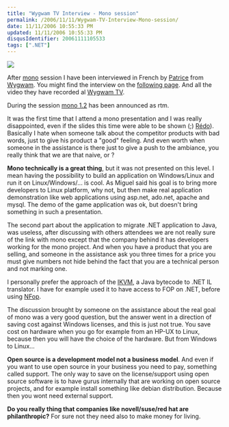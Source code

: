 ```yaml
---
title: "Wygwam TV Interview - Mono session"
permalink: /2006/11/11/Wygwam-TV-Interview-Mono-session/
date: 11/11/2006 10:55:33 PM
updated: 11/11/2006 10:55:33 PM
disqusIdentifier: 20061111105533
tags: [".NET"]
---
```

![](/images/2006/wygtv.jpg) 

After [mono](http://www.mono-project.com/Main_Page) session I have been interviewed in French by [Patrice](http://blogs.developpeur.org/patrice/default.aspx) from [Wygwam](http://www.wygwam.com/). You might find the interview on the [following page](http://www.wygwam.com/TechEd/Default.html?cat=Interviews&vid=16). And all the video they have recorded al [Wygwam TV](http://www.wygwam.com/TechEd/).
<!-- more -->

During the session [mono 1.2](http://www.go-mono.com/archive/1.2/) has been announced as rtm.

It was the first time that I attend a mono presentation and I was really disappointed, even if the slides this time were able to be shown (;) [Rédo](http://blogs.codes-sources.com/redo/)). Basically I hate when someone talk about the competitor products with bad words, just to give his product a "good" feeling. And even worth when someone in the assistance is there just to give a push to the ambiance, you really think that we are that naive, or ?

**Mono technically is a great thing**, but it was not presented on this level. I mean having the possibility to build an application on Windows/Linux and run it on Linux/Windows/... is cool. As Miguel said his goal is to bring more developers to Linux platform, why not, but then make real application demonstration like web applications using asp.net, ado.net, apache and mysql. The demo of the game application was ok, but doesn't bring something in such a presentation.

The second part about the application to migrate .NET application to Java, was useless, after discussing with others attendees we are not really sure of the link with mono except that the company behind it has developers working for the mono project. And when you have a product that you are selling, and someone in the assistance ask you three times for a price you must give numbers not hide behind the fact that you are a technical person and not marking one.

I personally prefer the approach of the [IKVM](http://www.ikvm.net/), a Java bytecode to .NET IL translator. I have for example used it to have access to FOP on .NET, before using [NFop](http://nfop.sourceforge.net/).

The discussion brought by someone on the assistance about the real goal of mono was a very good question, but the answer went in a direction of saving cost against Windows licenses, and this is just not true. You save cost on hardware when you go for example from an HP-UX to Linux, because then you will have the choice of the hardware. But from Windows to Linux...

**Open source is a development model not a business model**. And even if you want to use open source in your business you need to pay, something called support. The only way to save on the license/support using open source software is to have gurus internally that are working on open source projects, and for example install something like debian distribution. Because then you wont need external support.

**Do you really thing that companies like novell/suse/red hat are philanthropic?** For sure not they need also to make money for living.
